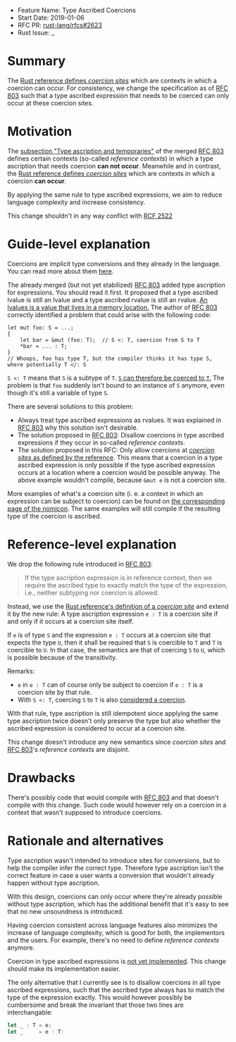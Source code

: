 - Feature Name: Type Ascribed Coercions
- Start Date: 2019-01-06
- RFC PR: [rust-lang/rfcs#2623](https://github.com/rust-lang/rfcs/pull/2623)
- Rust Issue: _

[RFC 803]: https://github.com/rust-lang/rfcs/blob/master/text/0803-type-ascription.md
[RCF 2522]: https://github.com/rust-lang/rfcs/pull/2522

# Summary
[summary]: #summary

The
[Rust reference defines *coercion sites*](https://doc.rust-lang.org/reference/type-coercions.html#coercion-sites)
which are contexts in which a coercion can occur.
For consistency, we change the specification as of [RFC 803] such that a type
ascribed expression that needs to be coerced can only occur at these coercion
sites.

# Motivation
[motivation]: #motivation

The
[subsection "Type ascription and temporaries"](https://github.com/rust-lang/rfcs/blob/master/text/0803-type-ascription.md#type-ascription-and-temporaries)
of the merged [RFC 803] defines certain contexts (so-called *reference
contexts*) in which a type ascription that needs coercion **can not occur**.
Meanwhile and in contrast, the
[Rust reference defines *coercion sites*](https://doc.rust-lang.org/reference/type-coercions.html#coercion-sites)
which are contexts in which a coercion **can occur**.

By applying the same rule to type ascribed expressions, we aim to reduce language complexity and increase consistency.

This change shouldn't in any way conflict with [RCF 2522]

# Guide-level explanation
[guide-level-explanation]: #guide-level-explanation

Coercions are implicit type conversions and they already in the language.
You can read more about them
[here](https://doc.rust-lang.org/nomicon/coercions.html).

The already merged (but not yet stabilized) [RFC 803] added type ascription for
expressions.
You should read it first.
It proposed that a type ascribed lvalue is still an lvalue and a type ascribed
rvalue is still an rvalue.
[An lvalues is a value that lives in a memory location.](https://stackoverflow.com/a/42313956/7350842)
The author of [RFC 803] correctly identified a problem that could arise with
the following code:

```
let mut foo: S = ...;
{
    let bar = &mut (foo: T);  // S <: T, coercion from S to T
    *bar = ... : T;
}
// Whoops, foo has type T, but the compiler thinks it has type S, where potentially T </: S
```

`S <: T` means that `S` is a subtype of `T`.
[`S` can therefore be coerced to `T`.](https://doc.rust-lang.org/reference/type-coercions.html#coercion-types)
The problem is that `foo` suddenly isn't bound to an instance of `S` anymore,
even though it's still a variable of type `S`.

There are several solutions to this problem:

* Always treat type ascribed expressions as rvalues.
  It was explained in [RFC 803] why this solution isn't desirable.
* The solution proposed in [RFC 803]:
  Disallow coercions in type ascribed expressions if they occur in so-called
  *reference contexts*.
* The solution proposed in this RFC:
  Only allow coercions at
  [*coercion sites* as defined by the reference](https://doc.rust-lang.org/reference/type-coercions.html#coercion-sites).
  This means that a coercion in a type ascribed expression is only possible
  if the type ascribed expression occurs at a location where a coercion
  would be possible anyway.
  The above example wouldn't compile, because `&mut e` is not a coercion site.

More examples of what's a coercion site (i. e. a context in which an expression
can be subject to coercion) can be found on
[the corresponding page of the nomicon](https://doc.rust-lang.org/nomicon/coercions.html).
The same examples will still compile if the resulting type of the coercion is
ascribed.

# Reference-level explanation
[reference-level-explanation]: #reference-level-explanation

We drop the following rule introduced in [RFC 803]:

> If the type ascription expression is
in reference context, then we require the ascribed type to exactly match the
type of the expression, i.e., neither subtyping nor coercion is allowed.

Instead, we use the
[Rust reference's definition of a *coercion site*](https://doc.rust-lang.org/reference/type-coercions.html#coercion-sites) and extend it by the new rule:
A type ascription expression `e : T` is a coercion site if and only if it
occurs at a coercion site itself.

If `e` is of type `S` and the expression `e : T` occurs at a coercion site that
expects the type `U`, then it shall be required that `S` is coercible to `T`
and `T` is coercible to `U`.
In that case, the semantics are that of coercing `S` to `U`, which is possible
because of the transitivity.

Remarks:

  * `e` in `e : T` can of course only be subject to coercion if `e : T` is a coercion site by that rule.
  * With `S <: T`, coercing `S` to `T` is also
  [considered a coercion](https://doc.rust-lang.org/reference/type-coercions.html#coercion-types).

With that rule, type ascription is still idempotent since applying the same
type ascription twice doesn't only preserve the type but also whether the
ascribed expression is considered to occur at a coercion site.

This change doesn't introduce any new semantics since *coercion sites* and
[RFC 803]'s *reference contexts* are disjoint.

# Drawbacks
[drawbacks]: #drawbacks

There's possibly code that would compile with [RFC 803] and that doesn't
compile with this change.
Such code would however rely on a coercion in a context that wasn't supposed to
introduce coercions.

# Rationale and alternatives
[rationale-and-alternatives]: #rationale-and-alternatives

Type ascription wasn't intended to introduce sites for conversions, but to help
the compiler infer the correct type.
Therefore type ascription isn't the correct feature in case a user wants a
conversion that wouldn't already happen without type ascription.

With this design, coercions can only occur where they're already possible
without type ascription, which has the additional benefit that it's easy to see
that no new unsoundness is introduced.

Having coercion consistent across language features also minimizes the increase
of language complexity, which is good for both, the implementors and the users.
For example, there's no need to define *reference contexts* anymore.

Coercion in type ascribed expressions is
[not yet implemented](https://play.rust-lang.org/?version=nightly&mode=debug&edition=2018&gist=825110d9744d502cf30544e3c86ed37c).
This change should make its implementation easier.

The only alternative that I currently see is to disallow coercions in all type
ascribed expressions, such that the ascribed type always has to match the type
of the expression exactly.
This would however possibly be cumbersome and break the invariant that those
two lines are interchangable:

```rust
let _ : T = e;
let _     = e : T:
```
